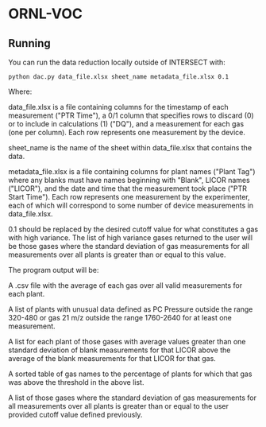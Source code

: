 # ORNL-VOC

## Running

You can run the data reduction locally outside of INTERSECT with:

```
python dac.py data_file.xlsx sheet_name metadata_file.xlsx 0.1
```

Where:

data_file.xlsx is a file containing columns for the timestamp of each measurement ("PTR Time"), a 0/1 column that specifies rows to discard (0) or to include in calculations (1) ("DQ"), and a measurement for each gas (one per column). Each row represents one measurement by the device.

sheet_name is the name of the sheet within data_file.xlsx that contains the data.

metadata_file.xlsx is a file containing columns for plant names ("Plant Tag") where any blanks must have names beginning with "Blank", LICOR names ("LICOR"), and the date and time that the measurement took place ("PTR Start Time"). Each row represents one measurement by the experimenter, each of which will correspond to some number of device measurements in data_file.xlsx.

0.1 should be replaced by the desired cutoff value for what constitutes a gas with high variance. The list of high variance gases returned to the user will be those gases where the standard deviation of gas measurements for all measurements over all plants is greater than or equal to this value.

The program output will be:

A .csv file with the average of each gas over all valid measurements for each plant.

A list of plants with unusual data defined as PC Pressure outside the range 320-480 or gas 21 m/z outside the range 1760-2640 for at least one measurement.

A list for each plant of those gases with average values greater than one standard deviation of blank measurements for that LICOR above the average of the blank measurements for that LICOR for that gas.

A sorted table of gas names to the percentage of plants for which that gas was above the threshold in the above list.

A list of those gases where the standard deviation of gas measurements for all measurements over all plants is greater than or equal to the user provided cutoff value defined previously.